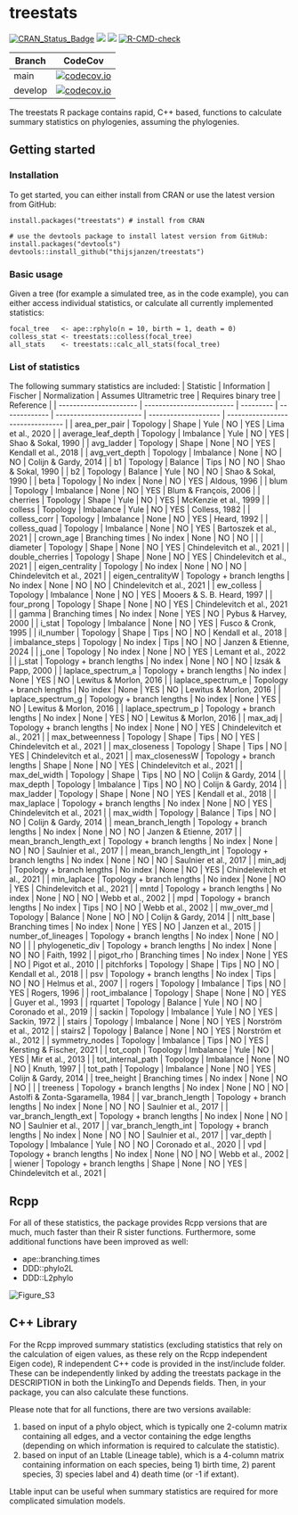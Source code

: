 # treestats

[![CRAN_Status_Badge](https://www.r-pkg.org/badges/version/treestats)](https://cran.r-project.org/package=treestats)
[![](https://cranlogs.r-pkg.org/badges/grand-total/treestats)](https://cran.r-project.org/package=treestats)
[![](https://cranlogs.r-pkg.org/badges/treestats)](https://cran.r-project.org/package=treestats)
[![R-CMD-check](https://github.com/thijsjanzen/treestats/workflows/R-CMD-check/badge.svg)](https://github.com/thijsjanzen/treestats/actions)

Branch|CodeCov
---|---
main|[![codecov.io](https://codecov.io/gh/thijsjanzen/treestats/branch/main/graph/badge.svg)](https://app.codecov.io/gh/thijsjanzen/treestats)
develop|[![codecov.io](https://codecov.io/gh/thijsjanzen/treestats/branch/develop/graph/badge.svg)](https://app.codecov.io/gh/thijsjanzen/treestats)

The treestats R package contains rapid, C++ based, functions to calculate summary statistics on phylogenies, assuming the phylogenies. 

## Getting started
### Installation
To get started, you can either install from CRAN or use the latest version from GitHub:
```
install.packages("treestats") # install from CRAN

# use the devtools package to install latest version from GitHub:
install.packages("devtools")
devtools::install_github("thijsjanzen/treestats")
```
### Basic usage
Given a tree (for example a simulated tree, as in the code example), you can either access individual statistics, or calculate
all currently implemented statistics:

```
focal_tree   <- ape::rphylo(n = 10, birth = 1, death = 0)
colless_stat <- treestats::colless(focal_tree)
all_stats    <- treestats::calc_all_stats(focal_tree)
``` 


### List of statistics
The following summary statistics are included:
| Statistic              | Information               | Fischer   | Normalization | Assumes Ultrametric tree | Requires binary tree | Reference                        |
| ---------------------- | ------------------------- | --------- | ------------- | ------------------------ | -------------------- | -------------------------------- |
| area_per_pair          | Topology                  | Shape     | Yule          | NO                       | YES                  | Lima et al., 2020                |
| average_leaf_depth     | Topology                  | Imbalance | Yule          | NO                       | YES                  | Shao & Sokal, 1990               |
| avg_ladder             | Topology                  | Shape     | None          | NO                       | YES                  | Kendall et al., 2018             |
| avg_vert_depth         | Topology                  | Imbalance | None          | NO                       | NO                   | Colijn & Gardy, 2014             |
| b1                     | Topology                  | Balance   | Tips          | NO                       | NO                   | Shao & Sokal, 1990               |
| b2                     | Topology                  | Balance   | Yule          | NO                       | NO                   | Shao & Sokal, 1990               |
| beta                   | Topology                  | No index  | None          | NO                       | YES                  | Aldous, 1996                     |
| blum                   | Topology                  | Imbalance | None          | NO                       | YES                  | Blum & François, 2006            |
| cherries               | Topology                  | Shape     | Yule          | NO                       | YES                  | McKenzie et al., 1999            |
| colless                | Topology                  | Imbalance | Yule          | NO                       | YES                  | Colless, 1982                    |
| colless_corr           | Topology                  | Imbalance | None          | NO                       | YES                  | Heard, 1992                      |
| colless_quad           | Topology                  | Imbalance | None          | NO                       | YES                  | Bartoszek et al., 2021           |
| crown_age              | Branching times           | No index  | None          | NO                       | NO                   |                                  |
| diameter               | Topology                  | Shape     | None          | NO                       | YES                  | Chindelevitch et al., 2021       |
| double_cherries        | Topology                  | Shape     | None          | NO                       | YES                  | Chindelevitch et al., 2021       |
| eigen_centrality       | Topology                  | No index  | None          | NO                       | NO                   | Chindelevitch et al., 2021       |
| eigen_centralityW      | Topology + branch lengths | No index  | None          | NO                       | NO                   | Chindelevitch et al., 2021       |
| ew_colless             | Topology                  | Imbalance | None          | NO                       | YES                  | Mooers & S. B. Heard, 1997       |
| four_prong             | Topology                  | Shape     | None          | NO                       | YES                  | Chindelevitch et al., 2021       |
| gamma                  | Branching times           | No index  | None          | YES                      | NO                   | Pybus & Harvey, 2000             |
| i_stat                 | Topology                  | Imbalance | None          | NO                       | YES                  | Fusco & Cronk, 1995              |
| il_number              | Topology                  | Shape     | Tips          | NO                       | NO                   | Kendall et al., 2018             |
| imbalance_steps        | Topology                  | No index  | Tips          | NO                       | NO                   | Janzen & Etienne, 2024           |
| j_one                  | Topology                  | No index  | None          | NO                       | YES                  | Lemant et al., 2022              |
| j_stat                 | Topology + branch lengths | No index  | None          | NO                       | NO                   | Izsák & Papp, 2000               |
| laplace_spectrum_a     | Topology + branch lengths | No index  | None          | YES                      | NO                   | Lewitus & Morlon, 2016           |
| laplace_spectrum_e     | Topology + branch lengths | No index  | None          | YES                      | NO                   | Lewitus & Morlon, 2016           |
| laplace_spectrum_g     | Topology + branch lengths | No index  | None          | YES                      | NO                   | Lewitus & Morlon, 2016           |
| laplace_spectrum_p     | Topology + branch lengths | No index  | None          | YES                      | NO                   | Lewitus & Morlon, 2016           |
| max_adj                | Topology + branch lengths | No index  | None          | NO                       | YES                  | Chindelevitch et al., 2021       |
| max_betweenness        | Topology                  | Shape     | Tips          | NO                       | YES                  | Chindelevitch et al., 2021       |
| max_closeness          | Topology                  | Shape     | Tips          | NO                       | YES                  | Chindelevitch et al., 2021       |
| max_closenessW         | Topology + branch lengths | Shape     | None          | NO                       | YES                  | Chindelevitch et al., 2021       |
| max_del_width          | Topology                  | Shape     | Tips          | NO                       | NO                   | Colijn & Gardy, 2014             |
| max_depth              | Topology                  | Imbalance | Tips          | NO                       | NO                   | Colijn & Gardy, 2014             |
| max_ladder             | Topology                  | Shape     | None          | NO                       | YES                  | Kendall et al., 2018             |
| max_laplace            | Topology + branch lengths | No index  | None          | NO                       | YES                  | Chindelevitch et al., 2021       |
| max_width              | Topology                  | Balance   | Tips          | NO                       | NO                   | Colijn & Gardy, 2014             |
| mean_branch_length     | Topology + branch lengths | No index  | None          | NO                       | NO                   | Janzen & Etienne, 2017           |
| mean_branch_length_ext | Topology + branch lengths | No index  | None          | NO                       | NO                   | Saulnier et al., 2017            |
| mean_branch_length_int | Topology + branch lengths | No index  | None          | NO                       | NO                   | Saulnier et al., 2017            |
| min_adj                | Topology + branch lengths | No index  | None          | NO                       | YES                  | Chindelevitch et al., 2021       |
| min_laplace            | Topology + branch lengths | No index  | None          | NO                       | YES                  | Chindelevitch et al., 2021       |
| mntd                   | Topology + branch lengths | No index  | None          | NO                       | NO                   | Webb et al., 2002                |
| mpd                    | Topology + branch lengths | No index  | Tips          | NO                       | NO                   | Webb et al., 2002                |
| mw_over_md             | Topology                  | Balance   | None          | NO                       | NO                   | Colijn & Gardy, 2014             |
| nltt_base              | Branching times           | No index  | None          | YES                      | NO                   | Janzen et al., 2015              |
| number_of_lineages     | Topology + branch lengths | No index  | None          | NO                       | NO                   |                                  |
| phylogenetic_div       | Topology + branch lengths | No index  | None          | NO                       | NO                   | Faith, 1992                      |
| pigot_rho              | Branching times           | No index  | None          | YES                      | NO                   | Pigot et al., 2010               |
| pitchforks             | Topology                  | Shape     | Tips          | NO                       | NO                   | Kendall et al., 2018             |
| psv                    | Topology + branch lengths | No index  | Tips          | NO                       | NO                   | Helmus et al., 2007              |
| rogers                 | Topology                  | Imbalance | Tips          | NO                       | YES                  | Rogers, 1996                     |
| root_imbalance         | Topology                  | Shape     | None          | NO                       | YES                  | Guyer et al., 1993               |
| rquartet               | Topology                  | Balance   | Yule          | NO                       | NO                   | Coronado et al., 2019            |
| sackin                 | Topology                  | Imbalance | Yule          | NO                       | YES                  | Sackin, 1972                     |
| stairs                 | Topology                  | Imbalance | None          | NO                       | YES                  | Norström et al., 2012            |
| stairs2                | Topology                  | Balance   | None          | NO                       | YES                  | Norström et al., 2012            |
| symmetry_nodes         | Topology                  | Imbalance | Tips          | NO                       | YES                  | Kersting & Fischer, 2021         |
| tot_coph               | Topology                  | Imbalance | Yule          | NO                       | YES                  | Mir et al., 2013                 |
| tot_internal_path      | Topology                  | Imbalance | None          | NO                       | NO                   | Knuth, 1997                      |
| tot_path               | Topology                  | Imbalance | None          | NO                       | YES                  | Colijn & Gardy, 2014             |
| tree_height            | Branching times           | No index  | None          | NO                       | NO                   |                                  |
| treeness               | Topology + branch lengths | No index  | None          | NO                       | NO                   | Astolfi & Zonta-Sgaramella, 1984 |
| var_branch_length      | Topology + branch lengths | No index  | None          | NO                       | NO                   | Saulnier et al., 2017            |
| var_branch_length_ext  | Topology + branch lengths | No index  | None          | NO                       | NO                   | Saulnier et al., 2017            |
| var_branch_length_int  | Topology + branch lengths | No index  | None          | NO                       | NO                   | Saulnier et al., 2017            |
| var_depth              | Topology                  | Imbalance | Yule          | NO                       | NO                   | Coronado et al., 2020            |
| vpd                    | Topology + branch lengths | No index  | None          | NO                       | NO                   | Webb et al., 2002                |
| wiener                 | Topology + branch lengths | Shape     | None          | NO                       | YES                  | Chindelevitch et al., 2021       |

## Rcpp
For all of these statistics, the package provides Rcpp versions that 
are much, much faster than their R sister functions. Furthermore, some additional
functions have been improved as well:
  - ape::branching.times
  - DDD::phylo2L
  - DDD::L2phylo

![Figure_S3](https://github.com/thijsjanzen/treestats/assets/19486664/606a33c0-67d2-4b96-876b-81853adf59cd)



## C++ Library
For the Rcpp improved summary statistics (excluding statistics that rely on the calculation of eigen values,
as these rely on the Rcpp independent Eigen code), R independent C++ code is provided 
in the inst/include folder. These can be independently linked by adding the treestats 
package in the DESCRIPTION in both the LinkingTo and Depends fields. Then, in your package,
you can also calculate these functions. 

Please note that for all functions, there are two versions available: 
1) based on input of a phylo object, which is typically one 2-column matrix containing all edges, and a vector containing the edge lengths (depending on which information is required to calculate the statistic).
2) based on input of an Ltable (Lineage table), which is a 4-column matrix containing information on each species, being 1) birth time, 2) parent species, 3) species label and 4) death time (or -1 if extant).

Ltable input can be useful when summary statistics are required for more complicated simulation models. 
